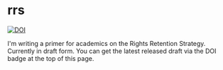 # rrs

[![DOI](https://zenodo.org/badge/DOI/10.5281/zenodo.4641752.svg)](https://doi.org/10.5281/zenodo.4641752)

I'm writing a primer for academics on the Rights Retention Strategy.
Currently in draft form.  You can get the latest released draft via
the DOI badge at the top of this page.
